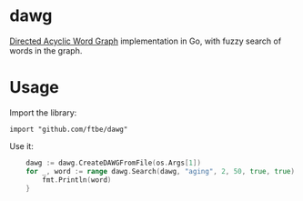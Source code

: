 # dawg

[Directed Acyclic Word Graph](http://en.wikipedia.org/wiki/Directed_acyclic_word_graph) implementation in Go, with fuzzy search of words in the graph.

# Usage

Import the library:

    import "github.com/ftbe/dawg"

Use it:
```go
    dawg := dawg.CreateDAWGFromFile(os.Args[1])
    for _, word := range dawg.Search(dawg, "aging", 2, 50, true, true) {
        fmt.Println(word)
    }
```
